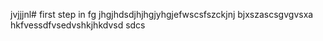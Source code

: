 jvjjjnl# first step in fg jhgjhdsdjhjhgjyhgjefwscsfszckjnj bjxszascsgvgvsxa
hkfvessdfvsedvshkjhkdvsd
sdcs
